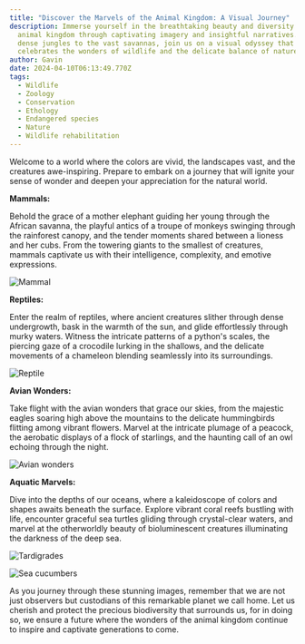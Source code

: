 ```yaml
---
title: "Discover the Marvels of the Animal Kingdom: A Visual Journey"
description: Immerse yourself in the breathtaking beauty and diversity of the
  animal kingdom through captivating imagery and insightful narratives. From the
  dense jungles to the vast savannas, join us on a visual odyssey that
  celebrates the wonders of wildlife and the delicate balance of nature.
author: Gavin
date: 2024-04-10T06:13:49.770Z
tags:
  - Wildlife
  - Zoology
  - Conservation
  - Ethology
  - Endangered species
  - Nature
  - Wildlife rehabilitation
---
```

Welcome to a world where the colors are vivid, the landscapes vast, and the creatures awe-inspiring. Prepare to embark on a journey that will ignite your sense of wonder and deepen your appreciation for the natural world.

**Mammals:**

Behold the grace of a mother elephant guiding her young through the African savanna, the playful antics of a troupe of monkeys swinging through the rainforest canopy, and the tender moments shared between a lioness and her cubs. From the towering giants to the smallest of creatures, mammals captivate us with their intelligence, complexity, and emotive expressions.

![Mammal](https://upload.wikimedia.org/wikipedia/commons/a/a2/Mammal_Diversity_2011.png "Mammal")

**Reptiles:**

Enter the realm of reptiles, where ancient creatures slither through dense undergrowth, bask in the warmth of the sun, and glide effortlessly through murky waters. Witness the intricate patterns of a python's scales, the piercing gaze of a crocodile lurking in the shallows, and the delicate movements of a chameleon blending seamlessly into its surroundings.

![Reptile](https://upload.wikimedia.org/wikipedia/commons/4/43/Reptiles_2021_collage.jpg "Reptile")

**Avian Wonders:**

Take flight with the avian wonders that grace our skies, from the majestic eagles soaring high above the mountains to the delicate hummingbirds flitting among vibrant flowers. Marvel at the intricate plumage of a peacock, the aerobatic displays of a flock of starlings, and the haunting call of an owl echoing through the night.

![Avian wonders](https://img.freepik.com/premium-photo/feature-world-s-avian-wonders-world-animal-day-generative-ai_983981-312.jpg "Avian wonders")

**Aquatic Marvels:**

Dive into the depths of our oceans, where a kaleidoscope of colors and shapes awaits beneath the surface. Explore vibrant coral reefs bustling with life, encounter graceful sea turtles gliding through crystal-clear waters, and marvel at the otherworldly beauty of bioluminescent creatures illuminating the darkness of the deep sea.

![Tardigrades](https://wildlifesos.org/wp-content/uploads/2022/04/Tardigrade.jpeg "Tardigrades")

![Sea cucumbers](https://wildlifesos.org/wp-content/uploads/2022/04/Sea-cucumber.jpeg "Sea cucumbers")

As you journey through these stunning images, remember that we are not just observers but custodians of this remarkable planet we call home. Let us cherish and protect the precious biodiversity that surrounds us, for in doing so, we ensure a future where the wonders of the animal kingdom continue to inspire and captivate generations to come.